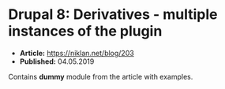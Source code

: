 # Drupal 8: Derivatives - multiple instances of the plugin

  - **Article:** <https://niklan.net/blog/203>
  - **Published:** 04.05.2019

Contains **dummy** module from the article with examples.
